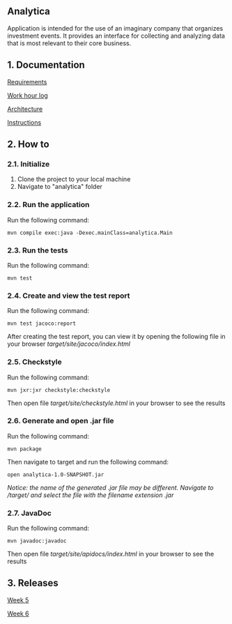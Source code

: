 ## Analytica

Application is intended for the use of an imaginary company that organizes investment events.
It provides an interface for collecting and analyzing data that is most relevant to their core business.

## 1. Documentation

[Requirements](https://github.com/MikaelTornwall/ot-harjoitustyo/tree/master/documentation/requirements.md)

[Work hour log](https://github.com/MikaelTornwall/ot-harjoitustyo/tree/master/documentation/workhours.md)

[Architecture](https://github.com/MikaelTornwall/ot-harjoitustyo/tree/master/documentation/architecture.md)

[Instructions](https://github.com/MikaelTornwall/ot-harjoitustyo/tree/master/documentation/instructions.md)

## 2. How to

### 2.1. Initialize

1. Clone the project to your local machine
2. Navigate to "analytica" folder

### 2.2. Run the application

Run the following command:

`mvn compile exec:java -Dexec.mainClass=analytica.Main`

### 2.3. Run the tests

Run the following command:

`mvn test`

### 2.4. Create and view the test report

Run the following command:

`mvn test jacoco:report`

After creating the test report, you can view it by opening the following file in your browser _target/site/jacoco/index.html_

### 2.5. Checkstyle

Run the following command:

`mvn jxr:jxr checkstyle:checkstyle`

Then open file _target/site/checkstyle.html_ in your browser to see the results

### 2.6. Generate and open .jar file

Run the following command:

`mvn package`

Then navigate to target and run the following command:

`open analytica-1.0-SNAPSHOT.jar`

_Notice: the name of the generated .jar file may be different. Navigate to /target/ and select the file with the filename extension .jar_  

### 2.7. JavaDoc

Run the following command:

`mvn javadoc:javadoc`

Then open file _target/site/apidocs/index.html_ in your browser to see the results

## 3. Releases

[Week 5](https://github.com/MikaelTornwall/ot-harjoitustyo/releases/tag/week5)

[Week 6](https://github.com/MikaelTornwall/ot-harjoitustyo/releases/tag/week6)
